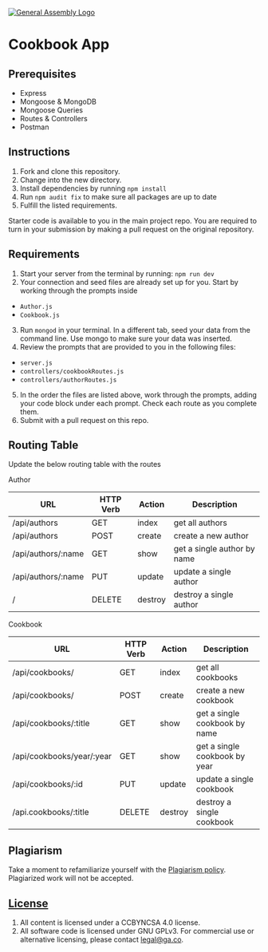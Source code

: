 [![General Assembly Logo](https://camo.githubusercontent.com/1a91b05b8f4d44b5bbfb83abac2b0996d8e26c92/687474703a2f2f692e696d6775722e636f6d2f6b6538555354712e706e67)](https://generalassemb.ly/education/web-development-immersive)

# Cookbook App

## Prerequisites

* Express
* Mongoose & MongoDB
* Mongoose Queries
* Routes & Controllers
* Postman

## Instructions

1. Fork and clone this repository.
2. Change into the new directory.
3. Install dependencies by running `npm install`
4. Run `npm audit fix` to make sure all packages are up to date
5. Fulfill the listed requirements.

Starter code is available to you in the main project repo. You are
required to turn in your submission by making a pull request on the original
repository.

## Requirements

1. Start your server from the terminal by running: `npm run dev`
2. Your connection and seed files are already set up for you. Start by working through the prompts inside 
* `Author.js`
* `Cookbook.js`
3. Run `mongod` in your terminal. In a different tab, seed your data from the command line. Use mongo to make sure your data was inserted.
4. Review the prompts that are provided to you in the following files:

* `server.js`
* `controllers/cookbookRoutes.js`
* `controllers/authorRoutes.js`

5. In the order the files are listed above, work through the prompts, adding your code block under each prompt. Check each route as you complete them.
6. Submit with a pull request on this repo.

## Routing Table

Update the below routing table with the routes

Author

| **URL**     | **HTTP Verb** | **Action** | **Description**             |
| ----------- | ------------- | -------------- | ---------------------- |
| /api/authors     | GET           |    index            | get all authors         |
| /api/authors     | POST          |    create            | create a new author     |
| /api/authors/:name | GET           |    show            | get a single author by name     |
| /api/authors/:name | PUT           |    update            | update a single author  |
| / | DELETE        |    destroy            | destroy a single author |

Cookbook

| **URL**     | **HTTP Verb** | **Action** | **Description**             |
| ----------- | ------------- | -------------- | ---------------------- |
| /api/cookbooks/     | GET           |    index            | get all cookbooks         |
| /api/cookbooks/     | POST          |    create            | create a new cookbook     |
| /api/cookbooks/:title | GET           |    show            | get a single cookbook by name    |
| /api/cookbooks/year/:year | GET           |    show            | get a single cookbook by year    |
| /api/cookbooks/:id | PUT           |    update            | update a single cookbook  |
| /api.cookbooks/:title | DELETE        |    destroy            | destroy a single cookbook |

## Plagiarism

Take a moment to refamiliarize yourself with the [Plagiarism policy](https://git.generalassemb.ly/DC-WDI/Administrative/blob/master/plagiarism.md). Plagiarized work will not be accepted.

## [License](LICENSE)

1.  All content is licensed under a CC­BY­NC­SA 4.0 license.
2.  All software code is licensed under GNU GPLv3. For commercial use or
    alternative licensing, please contact legal@ga.co.
